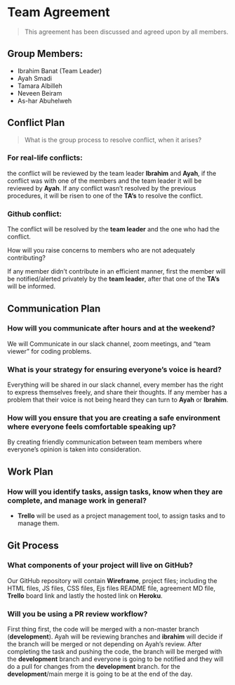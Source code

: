 # Team Agreement

> This agreement has been discussed and agreed upon by all members.

## Group Members:

* Ibrahim Banat (Team Leader)
* Ayah Smadi
* Tamara Albilleh
* Neveen Beiram
* As-har Abuhelweh

## Conflict Plan

> What is the group process to resolve conflict, when it arises?

### For real-life conflicts: 
the conflict will be reviewed by the team leader **Ibrahim** and **Ayah**, if the conflict was with one of the members and the team leader it will be reviewed by **Ayah**.
If any conflict wasn’t resolved by the previous procedures, it will be risen to one of the **TA’s** to resolve the conflict.


### Github conflict:

The conflict will be resolved by the **team leader** and the one who had the conflict. 

How will you raise concerns to members who are not adequately contributing?

If any member didn’t contribute in an efficient manner, first the member will be notified/alerted privately by the **team leader**, after that one of the **TA’s** will be informed.


## Communication Plan

### How will you communicate after hours and at the weekend?

We will Communicate in our slack channel, zoom meetings, and “team viewer” for coding problems.

### What is your strategy for ensuring everyone’s voice is heard?

Everything will be shared in our slack channel, every member has the right to express themselves freely, and share their thoughts. If any member has a problem that their voice is not being heard they can turn to **Ayah** or **Ibrahim**.

### How will you ensure that you are creating a safe environment where everyone feels comfortable speaking up?

By creating friendly communication between team members where everyone’s opinion is taken into consideration. 


## Work Plan

### How will you identify tasks, assign tasks, know when they are complete, and manage work in general?

* **Trello** will be used as a project management tool, to assign tasks and to manage them.

## Git Process
### What components of your project will live on GitHub?

Our GitHub repository will contain **Wireframe**, project files; including the HTML files, JS files, CSS files, Ejs files README file, agreement MD file, **Trello** board link and lastly the hosted link on **Heroku**.

### Will you be using a PR review workflow?
First thing first, the code will be merged with a non-master branch (**development**). Ayah will be reviewing branches and **ibrahim** will decide if the branch will be merged or not depending on Ayah’s review.
After completing the task and pushing the code, the branch will be merged with the **development** branch and everyone is going to be notified and they will do a pull for changes from the **development** branch.
for the **development**/main merge it is going to be at the end of the day.









